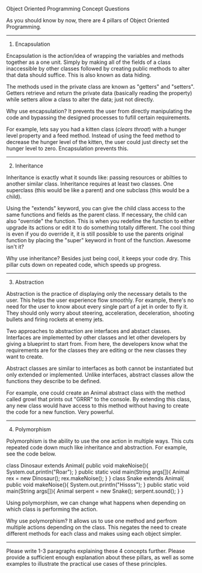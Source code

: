 Object Oriented Programming Concept Questions

As you should know by now, there are 4 pillars of Object Oriented Programming.

---

1. Encapsulation

Encapsulation is the action/idea of wrapping the variables and methods together as a one unit. Simply by making all of the fields of a class inaccessible by other classes followed by creating public methods to alter that data should suffice.
This is also known as data hiding.

The methods used in the private class are known as "getters" and "setters".
Getters retrieve and return the private data (basically reading the property) while
setters allow a class to alter the data; just not directly.

Why use encapsulation? It prevents the user from directly manipulating the code and bypassing the designed processes to fufill certain requirements.

For example, lets say you had a kitten class (_clears throat_) with a hunger level property and a feed method. Instead of using the feed method to decrease the hunger level of the kitten, the user could just directy set the hunger level to zero. Encapsulation prevents this.

---

2. Inheritance

Inheritance is exactly what it sounds like: passing resources or abilties to another similar class. Inheritance requires at least two classes. One superclass (this would be like a parent) and one subclass (this would be a child).

Using the "extends" keyword, you can give the child class access to the same functions and fields as the parent class. If necessary, the child can also "override" the function. This is when you redefine the function to either upgrade its actions or edit it to do something totally different. The cool thing is even if you do override it, it is still possible to use the parents original function by placing the "super" keyword in front of the function. Awesome isn't it?

Why use inheritance? Besides just being cool, it keeps your code dry. This pillar cuts down on repeated code, which speeds up progress.

---

3. Abstraction

Abstraction is the practice of displaying only the necessary details to the user. This helps the user experience flow smoothly. For example, there's no need for the user to know about every single part of a jet in order to fly it. They should only worry about steering, acceleration, deceleration, shooting bullets and firing rockets at enemy jets.

Two approaches to abstraction are interfaces and abstact classes.
Interfaces are implemented by other classes and let other developers by giving a blueprint to start from. From here, the developers know what the requirements are for the classes they are editing or the new classes they want to create.

Abstract classes are similar to interfaces as both cannot be instantiated but only extended or implemented. Unlike interfaces, abstract classes allow the functions they describe to be defined.

For example, one could create an Animal abstract class with the method called growl that prints out "GRRR" to the console. By extending this class, any new class would have access to this method without having to create the code for a new function. Very powerful.

---

4. Polymorphism

Polymorphism is the ability to use the one action in multiple ways. This cuts repeated code down much like inheritance and abstraction.
For example, see the code below.

class Dinosaur extends Animal{
public void makeNoise(){
System.out.println("Roar");
}
public static void main(String args[]){
Animal rex = new Dinosaur();
rex.makeNoise();
}
}
class Snake extends Animal{
public void makeNoise(){
System.out.println("Hissss");
}
public static void main(String args[]){
Animal serpent = new Snake();
serpent.sound();
}
}

Using polymorphism, we can change what happens when depending on which class is performing the action.

Why use polymorphism? It allows us to use one method and perfrom multiple actions depending on the class. This negates the need to create different methods for each class and makes using each object simpler.

---

Please write 1-3 paragraphs explaining these 4 concepts further. Please provide a sufficient enough explanation about these pillars, as well as some examples to illustrate the practical use cases of these principles.
